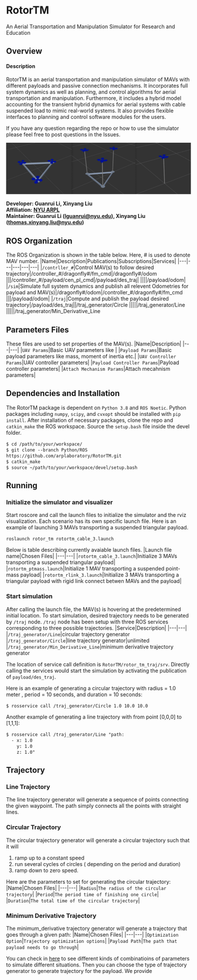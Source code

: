 # RotorTM
An Aerial Transportation and Manipulation Simulator for Research and Education

## Overview
#### Description
RotorTM is an aerial transportation and manipulation simulator of MAVs with different payloads and passive connection mechanisms. It incorporates full system
dynamics as well as planning, and control algorithms for aerial transportation and manipulation. Furthermore, it includes a hybrid model accounting for the transient hybrid dynamics for aerial systems with cable suspended load to mimic real-world systems. It also provides flexible interfaces to planning and control software modules for the users. 

If you have any question regarding the repo or how to use the simulator please feel free to post questions in the Issues. 

![Screenshot](doc/3mav.png)

**Developer: Guanrui Li, Xinyang Liu<br />
Affiliation: [NYU ARPL](https://wp.nyu.edu/arpl/)<br />
Maintainer: Guanrui Li (lguanrui@nyu.edu), Xinyang Liu (thomas.xinyang.liu@nyu.edu)<br />**

## ROS Organization
The ROS Organization is shown in the table below. Here, # is used to denote MAV number.
|Name|Description|Publications|Subscriptions|Services|
|---|---|---|---|---|
|`/contrller_#`|Control MAV(s) to follow desired trajectory|/controller_#/dragonfly#/fm_cmd|/dragonfly#/odom
|||/controller_#/payload/cen_pl_cmd|/payload/des_traj|
||||/payload/odom|
|`/sim`|Simulate full system dynamics and publish all relevent Odometries for payload and MAV(s)|/dragonfly#/odom|/controller_#/dragonfly#/fm_cmd
|||/payload/odom|
|`/traj`|Compute and publish the payload desired trajectory|/payload/des_traj||/traj_generator/Circle
|||||/traj_generator/Line
|||||/traj_generator/Min_Derivative_Line

## Parameters Files
These files are used to set properties of the MAV(s).
|Name|Description|
|---|---|
|`UAV Params`|Basic UAV parameters like |
|`Payload Params`|Basic payload parameters like mass, moment of inertia etc.|
|`UAV Controller Params`|UAV controller parameters|
|`Payload Controller Params`|Payload controller parameters|
|`Attach Mechanism Params`|Attach mecahnism parameters|

## Dependencies and Installation
The RotorTM package is dependent on `Python 3.8` and `ROS Noetic`. Python packages including `numpy`, `scipy`, and `cvxopt` should be installed with `pip install`. After installation of necessary packages, clone the repo and `catkin_make` the ROS workspace. Source the `setup.bash` file inside the devel folder.

```
$ cd /path/to/your/workspace/
$ git clone --branch Python/ROS https://github.com/arplaboratory/RotorTM.git
$ catkin_make
$ source ~/path/to/your/workspace/devel/setup.bash
```

##  Running
### Initialize the simulator and visualizer
Start roscore and call the launch files to initialize the simulator and the rviz visualization. Each scenario has its own specific launch file. Here is an example of launching 3 MAVs transporting a suspended triangular payload.
```
roslaunch rotor_tm rotortm_cable_3.launch 
```
Below is table describing currently avaiable launch files.
|Launch file name|Chosen Files|
|---|---|
|`rotortm_cable_3.launch`|Initialize 3 MAVs transporting a suspended triangular payload|
|`rotortm_ptmass.launch`|Initialize 1 MAV transporting a suspended point-mass payload|
|`rotortm_rlink_3.launch`|Initialize 3 MAVs transporting a triangular payload with rigid link connect betwen MAVs and the payload|

### Start simulation
After calling the launch file, the MAV(s) is hovering at the predetermined initial location. To start simulation, desired trajectory needs to be generated by `/traj` node. `/traj` node has been setup with three ROS services corresponding to three possible trajectories. 
|Service|Description|
|---|---|
|`/traj_generator/Line`|circular trajectory generator
|`/traj_generator/Circle`|line trajectory generator|unlimited 
|`/traj_generator/Min_Derivative_Line`|minimum derivative trajectory generator

The location of service call definition is `RotorTM/rotor_tm_traj/srv`. Directly calling the services would start the simulation by activating the publication of `payload/des_traj`.

Here is an example of generating a circular trajectory with radius = 1.0 meter , period = 10 seconds, and duration = 10 seconds:
```
$ rosservice call /traj_generator/Circle 1.0 10.0 10.0
```
Another example of generating a line trajectory with from point [0,0,0] to [1,1,1]:
```
$ rosservice call /traj_generator/Line "path:
  - x: 1.0
    y: 1.0
    z: 1.0"
```
## Trajectory
### Line Trajectory
The line trajectory generator will generate a sequence of points connecting the given waypoint. The path simply connects all the points with straight lines. 

### Circular Trajectory	
The circular trajectory generator will generate a circular trajectory such that it will  
 1. ramp up to a constant speed
 2. run several cycles of circles ( depending on the period and duration)
 3. ramp down to zero speed. 

Here are the parameters to set for generating the circular trajectory:
|Name|Chosen Files|
|---|---|
|`Radius`|`The radius of the circular trajectory`|
|`Period`|`The period time of finishing one circle`|
|`Duration`|`The total time of the circular trajectory`|

### Minimum Derivative Trajectory
The minimum_derivative trajectory generator will generate a trajectory that goes through a given path: 
|Name|Chosen Files|
|---|---|
|`Optimization Option`|`Trajectory optimization options`|
|`Payload Path`|`The path that payload needs to go through`|

You can check in [here](https://github.com/arplaboratory/RotorTM/blob/main/doc/Simulator_Params.md) to see different kinds of combinatioins of parameters to simulate different situations. Then you can choose the type of trajectory generator to generate trajectory for the payload. We provide 
